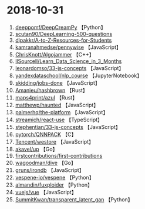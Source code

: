 # 2018-10-31

1. [deeppomf/DeepCreamPy](https://github.com/deeppomf/DeepCreamPy) 【Python】
2. [scutan90/DeepLearning-500-questions](https://github.com/scutan90/DeepLearning-500-questions) 
3. [dipakkr/A-to-Z-Resources-for-Students](https://github.com/dipakkr/A-to-Z-Resources-for-Students) 
4. [kamranahmedse/pennywise](https://github.com/kamranahmedse/pennywise) 【JavaScript】
5. [ChrisKnott/Algojammer](https://github.com/ChrisKnott/Algojammer) 【C++】
6. [llSourcell/Learn_Data_Science_in_3_Months](https://github.com/llSourcell/Learn_Data_Science_in_3_Months) 
7. [leonardomso/33-js-concepts](https://github.com/leonardomso/33-js-concepts) 【JavaScript】
8. [yandexdataschool/nlp_course](https://github.com/yandexdataschool/nlp_course) 【JupyterNotebook】
9. [skidding/jobs-done](https://github.com/skidding/jobs-done) 【JavaScript】
10. [Amanieu/hashbrown](https://github.com/Amanieu/hashbrown) 【Rust】
11. [maps4print/azul](https://github.com/maps4print/azul) 【Rust】
12. [matthewp/haunted](https://github.com/matthewp/haunted) 【JavaScript】
13. [palmerhq/the-platform](https://github.com/palmerhq/the-platform) 【JavaScript】
14. [streamich/react-use](https://github.com/streamich/react-use) 【TypeScript】
15. [stephentian/33-js-concepts](https://github.com/stephentian/33-js-concepts) 【JavaScript】
16. [pytorch/QNNPACK](https://github.com/pytorch/QNNPACK) 【C】
17. [Tencent/westore](https://github.com/Tencent/westore) 【JavaScript】
18. [akavel/up](https://github.com/akavel/up) 【Go】
19. [firstcontributions/first-contributions](https://github.com/firstcontributions/first-contributions) 
20. [wagoodman/dive](https://github.com/wagoodman/dive) 【Go】
21. [gruns/irondb](https://github.com/gruns/irondb) 【JavaScript】
22. [vespene-io/vespene](https://github.com/vespene-io/vespene) 【Python】
23. [almandin/fuxploider](https://github.com/almandin/fuxploider) 【Python】
24. [vuejs/vue](https://github.com/vuejs/vue) 【JavaScript】
25. [SummitKwan/transparent_latent_gan](https://github.com/SummitKwan/transparent_latent_gan) 【Python】
